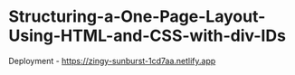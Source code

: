# Structuring-a-One-Page-Layout-Using-HTML-and-CSS-with-div-IDs

Deployment - https://zingy-sunburst-1cd7aa.netlify.app
